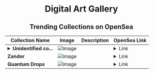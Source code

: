<div align="center">

# Digital Art Gallery

## Trending Collections on OpenSea

| Collection Name                       | Image                                                                                     | Description                       | OpenSea Link                                                                                          |
|---------------------------------------|-------------------------------------------------------------------------------------------|-----------------------------------|--------------------------------------------------------------------------------------------------------|
| **<details><summary>Unidentified co...</summary>Unidentified contract 04251f8e-e5ed-4764-b3dd-415dc09e2264</details>** | ![Image](https://i.seadn.io/s/raw/files/a837708742ad8afcb35eb60ba787976d.jpg?w=500&auto=format?w=200&auto=format) |  | <details><summary>Link</summary>[Unidentified contract 04251f8e-e5ed-4764-b3dd-415dc09e2264](https://opensea.io/collection/unidentified-contract-04251f8e-e5ed-4764-b3dd-415d)</details> |
| **Zandor** | ![Image](https://i.seadn.io/s/raw/files/3317dda63579278b9619674adfc9b87e.png?w=500&auto=format?w=200&auto=format) |  | <details><summary>Link</summary>[Zandor](https://opensea.io/collection/zandor)</details> |
| **Quantum Drops** | ![Image](https://i.seadn.io/s/raw/files/5b3e3e992c16fe6869bfc45e7dee4a71.png?w=500&auto=format?w=200&auto=format) |  | <details><summary>Link</summary>[Quantum Drops](https://opensea.io/collection/quantum-drops)</details> |

</div>